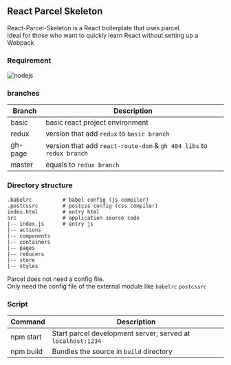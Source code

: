 ## React Parcel Skeleton

React-Parcel-Skeleton is a React boilerplate that uses parcel.  
Ideal for those who want to quickly learn React without setting up a Webpack

### Requirement
![nodejs](https://img.shields.io/badge/nodejs-%3E%3D%208.x-red.svg)

### branches
|Branch|Description|
|--|--|
|basic|basic react project environment|
|redux|version that add `redux` to `basic branch`|
|gh-page|version that add `react-route-dom` & `gh 404 libs` to `redux branch`|
|master|equals to `redux branch`|

### Directory structure
```
.babelrc          # babel config (js compiler)
.postcssrc        # postcss config (css compiler)
index.html        # entry html
src               # application source code
|-- index.js      # entry js
|-- actions
|-- components
|-- containers
|-- pages
|-- reducers
|-- store
|-- styles
```
Parcel does not need a config file.  
Only need the config file of the external module like `babelrc` `postcssrc`

### Script
|Command|Description|
|--|--|
|npm start|Start parcel development server; served at `localhost:1234`|
|npm build|Bundles the source in `build` directory|


